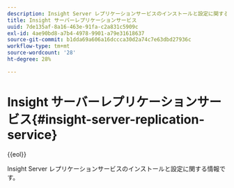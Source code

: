 ```yaml
---
description: Insight Server レプリケーションサービスのインストールと設定に関する情報です。
title: Insight サーバーレプリケーションサービス
uuid: 7de135af-8a16-463e-91fa-c2a831c5909c
exl-id: 4ae90bd8-a7b4-4978-9901-a79e31618637
source-git-commit: b1dda69a606a16dccca30d2a74c7e63dbd27936c
workflow-type: tm+mt
source-wordcount: '28'
ht-degree: 28%

---
```


# Insight サーバーレプリケーションサービス{#insight-server-replication-service}

{{eol}}

Insight Server レプリケーションサービスのインストールと設定に関する情報です。
